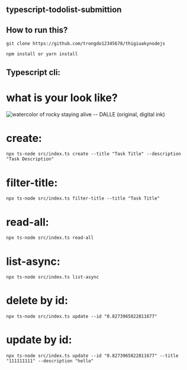 ## typescript-todolist-submittion
## How to run this?

`git clone https://github.com/trongdo12345678/thigiuakynodejs`



`npm install or yarn install`

## Typescript cli:

# what is your look like?
![watercolor of rocky staying alive -- DALLE (original, digital ink)](./ths.png "watercolor of rocky staying alive -- DALLE (original, digital ink)")

# create:

`npx ts-node src/index.ts create --title "Task Title" --description "Task Description"`

# filter-title:

`npx ts-node src/index.ts filter-title --title "Task Title"`

# read-all:

`npx ts-node src/index.ts read-all`

# list-async:

`npx ts-node src/index.ts list-async`

# delete by id:

`npx ts-node src/index.ts update --id "0.8273965822811677"`

# update by id:

`npx ts-node src/index.ts update --id "0.8273965822811677" --title "111111111" --description "hello"`
          


